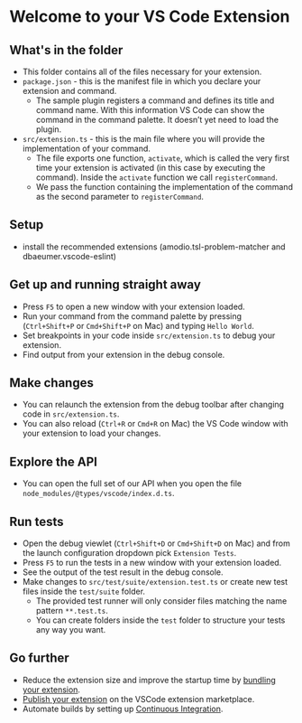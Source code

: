 # Welcome to your VS Code Extension

## What's in the folder

- This folder contains all of the files necessary for your extension.
- `package.json` - this is the manifest file in which you declare your extension and
  command.
  - The sample plugin registers a command and defines its title and command name. With
    this information VS Code can show the command in the command palette. It doesn’t yet
    need to load the plugin.
- `src/extension.ts` - this is the main file where you will provide the implementation of
  your command.
  - The file exports one function, `activate`, which is called the very first time your
    extension is activated (in this case by executing the command). Inside the `activate`
    function we call `registerCommand`.
  - We pass the function containing the implementation of the command as the second
    parameter to `registerCommand`.

## Setup

- install the recommended extensions (amodio.tsl-problem-matcher and
  dbaeumer.vscode-eslint)

## Get up and running straight away

- Press `F5` to open a new window with your extension loaded.
- Run your command from the command palette by pressing (`Ctrl+Shift+P` or `Cmd+Shift+P`
  on Mac) and typing `Hello World`.
- Set breakpoints in your code inside `src/extension.ts` to debug your extension.
- Find output from your extension in the debug console.

## Make changes

- You can relaunch the extension from the debug toolbar after changing code in
  `src/extension.ts`.
- You can also reload (`Ctrl+R` or `Cmd+R` on Mac) the VS Code window with your extension
  to load your changes.

## Explore the API

- You can open the full set of our API when you open the file
  `node_modules/@types/vscode/index.d.ts`.

## Run tests

- Open the debug viewlet (`Ctrl+Shift+D` or `Cmd+Shift+D` on Mac) and from the launch
  configuration dropdown pick `Extension Tests`.
- Press `F5` to run the tests in a new window with your extension loaded.
- See the output of the test result in the debug console.
- Make changes to `src/test/suite/extension.test.ts` or create new test files inside the
  `test/suite` folder.
  - The provided test runner will only consider files matching the name pattern
    `**.test.ts`.
  - You can create folders inside the `test` folder to structure your tests any way you
    want.

## Go further

- Reduce the extension size and improve the startup time by
  [bundling your extension](https://code.visualstudio.com/api/working-with-extensions/bundling-extension).
- [Publish your extension](https://code.visualstudio.com/api/working-with-extensions/publishing-extension)
  on the VSCode extension marketplace.
- Automate builds by setting up
  [Continuous Integration](https://code.visualstudio.com/api/working-with-extensions/continuous-integration).
